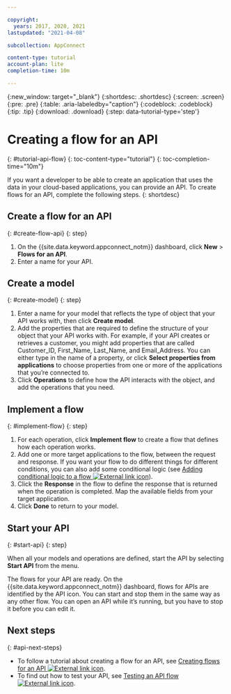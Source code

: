 ```yaml
---

copyright:
  years: 2017, 2020, 2021
lastupdated: "2021-04-08"

subcollection: AppConnect

content-type: tutorial
account-plan: lite
completion-time: 10m

---
```


{:new_window: target="_blank"}
{:shortdesc: .shortdesc}
{:screen: .screen}
{:pre: .pre}
{:table: .aria-labeledby="caption"}
{:codeblock: .codeblock}
{:tip: .tip}
{:download: .download}
{:step: data-tutorial-type='step'}


# Creating a flow for an API
{: #tutorial-api-flow}
{: toc-content-type="tutorial"}
{: toc-completion-time="10m"}

If you want a developer to be able to create an application that uses the data in your cloud-based applications, you can provide an API. To create flows for an API, complete the following steps.
{: shortdesc}

## Create a flow for an API
{: #create-flow-api}
{: step}

1. On the {{site.data.keyword.appconnect_notm}} dashboard, click **New** > **Flows for an API**.
1. Enter a name for your API.

## Create a model
{: #create-model}
{: step}

1. Enter a name for your model that reflects the type of object that your API works with, then click **Create model**.
1. Add the properties that are required to define the structure of your object that your API works with.
    For example, if your API creates or retrieves a customer, you might add properties that are called Customer_ID, First_Name, Last_Name, and Email_Address. You can either type in the name of a property, or click **Select properties from applications** to choose properties from one or more of the applications that you’re connected to.
1. Click **Operations** to define how the API interacts with the object, and add the operations that you need.

## Implement a flow
{: #implement-flow}
{: step}

1. For each operation, click **Implement flow** to create a flow that defines how each operation works.
1. Add one or more target applications to the flow, between the request and response.
    If you want your flow to do different things for different conditions, you can also add some conditional logic (see [Adding conditional logic to a flow ![External link icon](../../icons/launch-glyph.svg "External link icon")](https://www.ibm.com/docs/en/app-connect/cloud?topic=utilities-if-conditional)).
1. Click the **Response** in the flow to define the response that is returned when the operation is completed. Map the available fields from your target application.
1. Click **Done** to return to your model.

## Start your API
{: #start-api}
{: step}

When all your models and operations are defined, start the API by selecting **Start API** from the menu.

The flows for your API are ready. On the {{site.data.keyword.appconnect_notm}} dashboard, flows for APIs are identified by the API icon. You can start and stop them in the same way as any other flow. You can open an API while it’s running, but you have to stop it before you can edit it.

## Next steps
{: #api-next-steps}

- To follow a tutorial about creating a flow for an API, see [Creating flows for an API  ![External link icon](../../icons/launch-glyph.svg "External link icon")](https://www.ibm.com/docs/en/app-connect/cloud?topic=connect-introduction-creating-flows-api-part-1).
- To find out how to test your API, see [Testing an API flow ![External link icon](../../icons/launch-glyph.svg "External link icon")](https://www.ibm.com/docs/en/app-connect/cloud?topic=flows-testing-running-flow#testapi).
